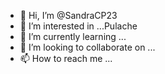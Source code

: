 - 👋 Hi, I’m @SandraCP23
- 👀 I’m interested in ...Pulache
- 🌱 I’m currently learning ...
- 💞️ I’m looking to collaborate on ...
- 📫 How to reach me ...

<!---
SandraCP23/SandraCP23 is a ✨ special ✨ repository because its `README.md` (this file) appears on your GitHub profile.
You can click the Preview link to take a look at your changes.
--->
